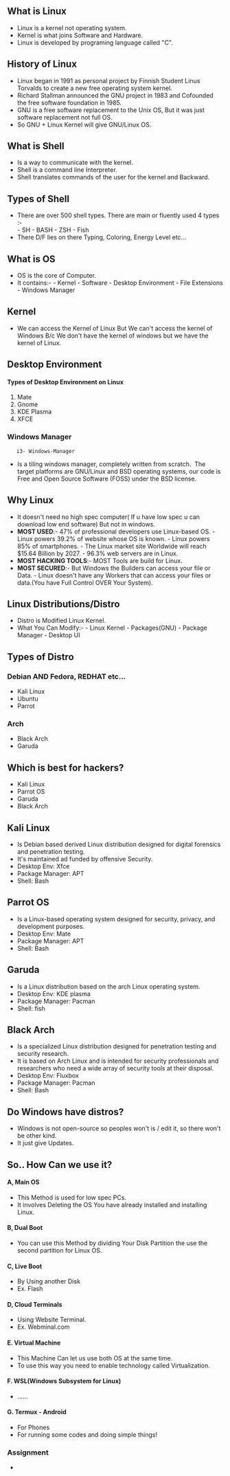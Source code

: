 
## What is Linux
- Linux is a kernel not operating system.
- Kernel is what joins Software and Hardware.
- Linux is developed by programing language called "C".
## History of Linux
- Linux began in 1991 as personal project by Finnish Student Linus Torvalds to create a new free operating system kernel.  
- Richard Stallman announced the GNU project in 1983 and Cofounded the free software   foundation in 1985.
- GNU is a free software replacement to the Unix OS, But it was just software replacement not full OS.
- So GNU + Linux Kernel  will give GNU/Linux OS.

## What is Shell
- Is a way to communicate with the kernel.
- Shell is a command line Interpreter.
- Shell translates commands of the user for the kernel and Backward.
## Types of Shell
- There are over 500 shell types. There are main or fluently used  4 types :-  
            - SH 
            - BASH
            - ZSH
            - Fish
 - There D/F lies on there Typing, Coloring, Energy Level etc...

## What is OS
- OS is the core of Computer.
- It contains:-
        - Kernel 
        - Software
        - Desktop Environment
        - File Extensions 
        - Windows Manager
## Kernel
- We can access the Kernel of Linux But We can't access the kernel of Windows B/c We don't have the kernel of windows but we have the kernel of Linux.
## Desktop Environment
####       Types of Desktop Environment on Linux
1. Mate
2. Gnome
3. KDE Plasma
4. XFCE
### Windows Manager
       i3- Windows-Manager
   - Is a tiling windows manager, completely written from scratch.  The target           platforms are GNU/Linux and BSD operating systems, our code is Free and         Open Source Software (FOSS) under the BSD license.
## Why Linux
- It doesn't need no high spec computer( If u have low spec u can download low end software) But not in windows.
- **MOST USED**:-  47% of professional developers use Linux-based OS.
              - Linux powers 39.2% of website whose OS is known.
              - Linux powers 85% of smartphones.
              - The Linux market site Worldwide will reach $15.64 Billion by 2027.
              - 96.3% web servers are in Linux.
- **MOST HACKING TOOLS**:- MOST Tools are build for Linux.
- **MOST SECURED**:- But Windows the Builders can access your file or Data.
             - Linux doesn't have any Workers that can access your files or data.(You have Full Control OVER Your System).
## Linux Distributions/Distro
- Distro is Modified Linux Kernel. 
- What You Can Modify:-
             - Linux Kernel
             - Packages(GNU)
             - Package Manager
             - Desktop UI
## Types of Distro
### Debian                            AND Fedora, REDHAT etc...
- Kali Linux                                             
- Ubuntu
- Parrot
### Arch
- Black Arch
- Garuda
## Which is best for hackers?
- Kali Linux
- Parrot OS
- Garuda
- Black Arch
## Kali Linux
- Is Debian based derived Linux distribution designed for  digital forensics and penetration testing.
- It's maintained ad funded by offensive Security.
- Desktop Env: Xfce
- Package Manager: APT
- Shell: Bash
## Parrot OS
- Is a Linux-based operating system designed for security, privacy, and development purposes.
- Desktop Env: Mate
- Package Manager: APT
- Shell: Bash
## Garuda
- Is a Linux distribution based on the arch Linux operating system.
- Desktop Env: KDE plasma
- Package Manager: Pacman
- Shell: fish
## Black Arch
- Is a specialized Linux distribution designed for penetration testing and security research.
- It is based on Arch Linux and is intended for security professionals and researchers who need a wide array of security tools at their disposal.
- Desktop Env: Fluxbox
- Package Manager: Pacman
- Shell: Bash 
## Do Windows have distros?
- Windows is not open-source so peoples won't is / edit it, so there won't be other kind.
- It just give Updates.
##      So.. How Can we use it?
#### A, Main OS
- This Method is used for low spec PCs.
- It involves Deleting the OS You have already installed and installing Linux.
#### B, Dual Boot
- You can use this Method by dividing Your Disk Partition the use the second partition for Linux OS.  
#### C, Live Boot
- By Using another Disk
- Ex. Flash
#### D, Cloud Terminals
- Using Website Terminal.
- Ex. Webminal.com
#### E. Virtual Machine
- This Machine Can let us use both OS at the same time.
- To use this way you need to enable technology called Virtualization. 
#### F. WSL(Windows Subsystem for Linux)
- ......
#### G. Termux - Android
- For Phones 
- For running some codes and doing simple things!


###    Assignment
- 
